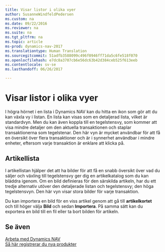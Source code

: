 ```yaml
---
title: Visar listor i olika vyer
author: SusanneWindfeldPedersen
ms.custom: na
ms.date: 09/22/2016
ms.reviewer: na
ms.suite: na
ms.tgt_pltfrm: na
ms.topic: article
ms-prod: dynamics-nav-2017
ms.translationtype: Human Translation
ms.sourcegitcommit: 51adfb3588099c496f0946ff71da5c6fe518f070
ms.openlocfilehash: e7dc8a3707cb6e56dc63b42d384ceb525f613eeb
ms.contentlocale: sv-se
ms.lasthandoff: 06/26/2017

---
```


# <a name="displaying-lists-in-different-views"></a>Visar listor i olika vyer
I högra hörnet i en lista i  Dynamics NAV kan du hitta en ikon som gör att du kan växla vy i listan. En lista kan visas som en detaljerad lista, vilket är standardvyn. Men du kan även koppla till en tegelstensvy, som kommer att visa mindre detaljer om den aktuella transaktionen och staplar transaktionerna som tegelstenar. Den här vyn är mycket användbar för att få en översikt över flera transaktioner och är i synnerhet användbar i mindre enheter, eftersom varje transaktion är enklare att klicka på.

## <a name="items-list"></a>Artikellista
I artikellistan hjälper det att ha bilder för att få en snabb översikt över vad du säljer och växling till tegelstensvy ger dig en artikelkatalog som du kan bläddra igenom. Om en bild definieras för den särskilda artikeln, har du ett tredje alternativ utöver den detaljerade listan och tegelstensvy; den höga tegelstensvyn. Den här vyn visar stora bilder för varje transaktion.

Du kan importera en bild för en viss artikel genom att gå till **artikelkortet** och till höger välja **Bild** och sedan **Importera**. På samma sätt kan du exportera en bild till en fil eller ta bort bilden för artikeln.  

## <a name="see-also"></a>Se även
[Arbeta med Dynamics NAV](ui-work-product.md)  
[Så här registrerar du nya produkter](inventory-how-register-new-products.md)  

